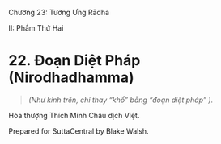  

Chương 23: Tương Ưng Rādha

II: Phẩm Thứ Hai

# 22\. Ðoạn Diệt Pháp (Nirodhadhamma)

> _(Như kinh trên, chỉ thay “khổ” bằng “đoạn diệt pháp” )._

Hòa thượng Thích Minh Châu dịch Việt.

Prepared for SuttaCentral by Blake Walsh.